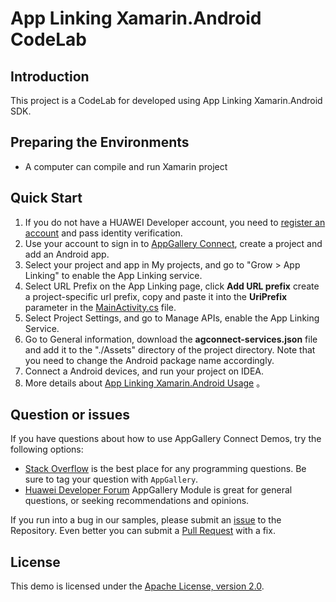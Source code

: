 # App Linking Xamarin.Android CodeLab

## Introduction

This project is a CodeLab for developed using App Linking Xamarin.Android SDK.

## Preparing the Environments
* A computer can compile and run Xamarin project

## Quick Start

1. If you do not have a HUAWEI Developer account, you need to [register an account](https://developer.huawei.com/consumer/en/doc/start/registration-and-verification-0000001053628148) and pass identity verification.
2. Use your account to sign in to [AppGallery Connect](https://developer.huawei.com/consumer/en/doc/development/AppGallery-connect-Guides/agc-get-started), create a project and add an Android app.
3. Select your project and app in My projects, and go to "Grow > App Linking" to enable the App Linking service.
4. Select URL Prefix on the App Linking page, click **Add URL prefix** create a project-specific url prefix, copy and paste it into the **UriPrefix** parameter in the  [MainActivity.cs](./MainActivity.cs)  file.
5. Select Project Settings, and go to Manage APIs, enable the App Linking Service.
6. Go to General information, download the **agconnect-services.json** file and add it to the "./Assets" directory of the project directory. Note that you need to change the Android package name accordingly.
7. Connect a Android devices, and run your project on IDEA.
8. More details about [App Linking Xamarin.Android Usage](https://developer.huawei.com/consumer/cn/doc/development/AppGallery-connect-Guides/agc-applinking-xamarin-android-usage-0000001077120642) 。

## Question or issues

If you have questions about how to use AppGallery Connect Demos, try the following options:
* [Stack Overflow](https://stackoverflow.com/) is the best place for any programming questions. Be sure to tag your question with `AppGallery`.
* [Huawei Developer Forum](https://forums.developer.huawei.com/forumPortal/en/home) AppGallery Module is great for general questions, or seeking recommendations and opinions.

If you run into a bug in our samples, please submit an [issue](https://github.com/AppGalleryConnect/agc-demos/issues) to the Repository. Even better you can submit a [Pull Request](https://github.com/AppGalleryConnect/agc-demos/pulls) with a fix.

## License
This demo is licensed under the [Apache License, version 2.0](http://www.apache.org/licenses/LICENSE-2.0).
